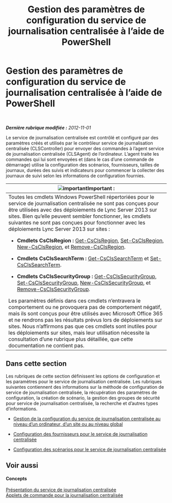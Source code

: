 ﻿---
title: Gestion des paramètres de configuration du service de journalisation centralisée à l’aide de PowerShell
TOCTitle: Gestion des paramètres de configuration du service de journalisation centralisée à l’aide de PowerShell
ms:assetid: f455c3aa-0061-413d-bdfb-a3e78f82723d
ms:mtpsurl: https://technet.microsoft.com/fr-fr/library/JJ721938(v=OCS.15)
ms:contentKeyID: 49891615
ms.date: 05/20/2016
mtps_version: v=OCS.15
ms.translationtype: HT
---

# Gestion des paramètres de configuration du service de journalisation centralisée à l’aide de PowerShell

 

_**Dernière rubrique modifiée :** 2012-11-01_

Le service de journalisation centralisée est contrôlé et configuré par des paramètres créés et utilisés par le contrôleur service de journalisation centralisée (CLSController) pour envoyer des commandes à l’agent service de journalisation centralisée (CLSAgent) de l’ordinateur. L’agent traite les commandes qui lui sont envoyées et (dans le cas d’une commande de démarrage) utilise la configuration des scénarios, fournisseurs, tailles de journaux, durées des suivis et indicateurs pour commencer la collecter des journaux de suivi selon les informations de configuration fournies.

<table>
<colgroup>
<col style="width: 100%" />
</colgroup>
<thead>
<tr class="header">
<th><img src="images/Gg425917.important(OCS.15).gif" title="important" alt="important" />Important :</th>
</tr>
</thead>
<tbody>
<tr class="odd">
<td>Toutes les cmdlets Windows PowerShell répertoriées pour le service de journalisation centralisée ne sont pas conçues pour être utilisées avec des déploiements de Lync Server 2013 sur sites. Bien qu’elle peuvent sembler fonctionner, les cmdlets suivantes ne sont pas conçues pour fonctionner avec les déploiements Lync Server 2013 sur sites :
<ul>
<li><p><strong>Cmdlets CsClsRegion :</strong> <a href="https://docs.microsoft.com/en-us/powershell/module/skype/Get-CsClsRegion">Get-CsClsRegion</a>, <a href="https://docs.microsoft.com/en-us/powershell/module/skype/Set-CsClsRegion">Set-CsClsRegion</a>, <a href="https://docs.microsoft.com/en-us/powershell/module/skype/New-CsClsRegion">New-CsClsRegion</a>, et <a href="https://docs.microsoft.com/en-us/powershell/module/skype/Remove-CsClsRegion">Remove-CsClsRegion</a>.</p></li>
<li><p><strong>Cmdlets CsClsSearchTerm :</strong> <a href="https://docs.microsoft.com/en-us/powershell/module/skype/Get-CsClsSearchTerm">Get-CsClsSearchTerm</a> et <a href="https://docs.microsoft.com/en-us/powershell/module/skype/Set-CsClsSearchTerm">Set-CsClsSearchTerm</a>.</p></li>
<li><p><strong>Cmdlets CsClsSecurityGroup :</strong> <a href="https://docs.microsoft.com/en-us/powershell/module/skype/Get-CsClsSecurityGroup">Get-CsClsSecurityGroup</a>, <a href="https://docs.microsoft.com/en-us/powershell/module/skype/Set-CsClsSecurityGroup">Set-CsClsSecurityGroup</a>, <a href="https://docs.microsoft.com/en-us/powershell/module/skype/New-CsClsSecurityGroup">New-CsClsSecurityGroup</a>, et <a href="https://docs.microsoft.com/en-us/powershell/module/skype/Remove-CsClsSecurityGroup">Remove-CsClsSecurityGroup</a>.</p></li>
</ul>
Les paramètres définis dans ces cmdlets n’entravera le comportement ou ne provoquera pas de comportement négatif, mais ils sont conçus pour être utilisés avec Microsoft Office 365 et ne rendrons pas les résultats prévus lors de déploiements sur sites. Nous n’affirmons pas que ces cmdlets sont inutiles pour les déploiements sur sites, mais leur utilisation nécessite la consultation d’une rubrique plus détaillée, que cette documentation ne contient pas.</td>
</tr>
</tbody>
</table>


## Dans cette section

Les rubriques de cette section définissent les options de configuration et les paramètres pour le service de journalisation centralisée. Les rubriques suivantes contiennent des informations sur la méthode de configuration de service de journalisation centralisée, la récupération des paramètres de configuration, la création de scénario, la gestion des groupes de sécurité pour service de journalisation centralisée, la recherche et d’autres types d’informations.

  - [Gestion de la configuration du service de journalisation centralisée au niveau d’un ordinateur, d’un site ou au niveau global](lync-server-2013-managing-computer-site-and-global-centralized-logging-service-configuration.md)

  - [Configuration des fournisseurs pour le service de journalisation centralisée](lync-server-2013-configuring-providers-for-centralized-logging-service.md)

  - [Configuration des scénarios pour le service de journalisation centralisée](lync-server-2013-configuring-scenarios-for-the-centralized-logging-service.md)

## Voir aussi

#### Concepts

[Présentation du service de journalisation centralisée](lync-server-2013-overview-of-the-centralized-logging-service.md)  
[Applets de commande pour la journalisation centralisée](https://docs.microsoft.com/en-us/powershell/module/skype/)

